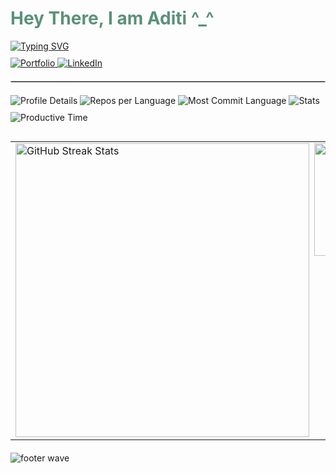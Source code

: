 <!-- =================== Top Section =================== -->
<div style="text-align: left; margin-bottom: 20px;">
    <h1 style="color: #5b9179;">Hey There, I am Aditi ^_^ </h1>

<a href="https://git.io/typing-svg">
        <img src="https://readme-typing-svg.demolab.com?font=Fira+Code&pause=1000&color=a7aabe&background=C9FF6800&multiline=true&random=false&width=437&height=55&lines=Computer+Science+Engineer%7CExploring+Mobile+Development+and+AI%2FML+%C2%AF%5C_(%E3%83%84)_%2F%C2%AF;+Mobile+Dev.+and+AI%2FML+%C2%AF%5C_(%E3%83%84)_%2F%C2%AF" alt="Typing SVG" />
    </a>

<div style="margin-top: 10px;">
        <a href="https://aditishinde.website/" target="_blank">
            <img src="https://img.shields.io/badge/Portfolio-%239bfef7?style=for-the-badge" alt="Portfolio" />
        </a>
        <a href="https://www.linkedin.com/in/aditirshinde/" target="_blank">
            <img src="https://img.shields.io/badge/LinkedIn-%239bfef7?style=for-the-badge&logo=linkedin&logoColor=gray" alt="LinkedIn" />
        </a>
    </div>
</div>

<hr style="border: 1px solid #ccc; margin: 20px 0;">

<!-- =================== GitHub Summary Cards =================== -->
<div style="text-align: left; margin-bottom: 20px;">
    <img src="http://github-profile-summary-cards.vercel.app/api/cards/profile-details?username=konti-aditi&theme=radical" alt="Profile Details" style="margin-bottom: 10px;" />
    <img src="http://github-profile-summary-cards.vercel.app/api/cards/repos-per-language?username=konti-aditi&theme=radical" alt="Repos per Language" style="margin-bottom: 10px;" />
    <img src="http://github-profile-summary-cards.vercel.app/api/cards/most-commit-language?username=konti-aditi&theme=radical" alt="Most Commit Language" style="margin-bottom: 10px;" />
    <img src="http://github-profile-summary-cards.vercel.app/api/cards/stats?username=konti-aditi&theme=radical" alt="Stats" style="margin-bottom: 10px;" />
    <img src="http://github-profile-summary-cards.vercel.app/api/cards/productive-time?username=konti-aditi&theme=radical&utcOffset=8" alt="Productive Time" style="margin-bottom: 10px;" />
</div>

<!-- =================== Streak + GIF Card =================== -->
<div style="text-align: left; margin-bottom: 20px;">
    <table cellpadding="0" cellspacing="0">
        <tr>
            <td valign="top">
                <img
                  src="https://nirzak-streak-stats.vercel.app/?user=konti-aditi&theme=radical&hide_border=true"
                  alt="GitHub Streak Stats"
                  width="470"
                />
            </td>
            <td valign="top" width="199" style="padding-left:0px;">
                <img
                  src="https://i.pinimg.com/736x/8a/f8/5f/8af85fff6e4ea5f4e35294d3fef5d097.jpg"
                  alt="Anime GIF"
                  width="180"
                />
            </td>
        </tr>
    </table>
</div>

<!-- =================== Footer Wave =================== -->
<img src="https://capsule-render.vercel.app/api?type=waving&height=100&width=500&section=footer&align=left"
     alt="footer wave">
